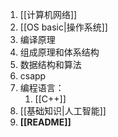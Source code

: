 1. [[计算机网络]]
2. [[OS basic|操作系统]]
3. 编译原理
4. 组成原理和体系结构
5. 数据结构和算法
6. csapp
7. 编程语言：
	1. [[C++]]
8. [[基础知识|人工智能]]
9. **[[README]]**